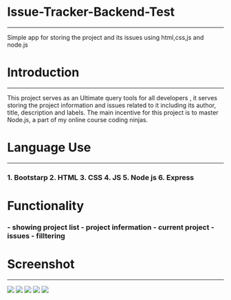 # Issue-Tracker-Backend-Test
<hr>
Simple app for storing the project and its issues using html,css,js and node.js
<h1>Introduction</h1>
<hr>
<p>This project serves as an Ultimate query tools for all developers 
, it serves storing the project information and issues related to it including its author, title, description and labels.
The main incentive for this project is to master Node.js,
a part of my online course coding ninjas.</p>
<h1>Language Use</h1>
<hr>
<h3>
1. Bootstarp
2. HTML
3. CSS
4. JS
5. Node js
6. Express
   </h3>
   <h1>Functionality</h1>
<h3>
- showing project list
- project infermation
- current project
- issues
- filltering
  </h3>
  
<h1>Screenshot</h1>
<hr>
<img src="https://github.com/dibyaranajnsahoo1/Issue-Tracker-Backend-Test/blob/main/index.js">
<img src="https://github.com/dibyaranajnsahoo1/Issue-Tracker-Backend-Test/blob/main/index.js">
<img src="https://github.com/dibyaranajnsahoo1/Issue-Tracker-Backend-Test/blob/main/index.js">
<img src="https://github.com/dibyaranajnsahoo1/Issue-Tracker-Backend-Test/blob/main/index.js">
<img src="https://github.com/dibyaranajnsahoo1/Issue-Tracker-Backend-Test/blob/main/index.js">

